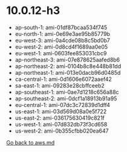 
 # 10.0.12-h3
- ap-south-1: ami-01df87bcaa534f745
- eu-north-1: ami-0e69e3ae95b85779b
- eu-west-3: ami-0a4cde08b8c5bd0b7
- eu-west-2: ami-0d8cd4f1689aa0e05
- eu-west-1: ami-0603fee853031cbc9
- ap-northeast-3: ami-07e878625aafed8b6
- ap-northeast-2: ami-0104b8c8e448b81dd
- ap-northeast-1: ami-013e0dacb96d0485d
- ca-central-1: ami-0d1606e6072aaef42
- sa-east-1: ami-09283e28cbffceeb2
- ap-southeast-1: ami-0ae7d1218c656a88c
- ap-southeast-2: ami-0dcf1a18913b91a95
- eu-central-1: ami-07dc3c72839d1dff4
- us-east-1: ami-03d569d08a0e5f722
- us-east-2: ami-036175630419c821f
- us-west-1: ami-07d832db73f3cd658
- us-west-2: ami-0b355cfbb020ea647

[Go back to aws.md](../../aws.md) 
